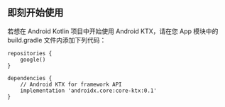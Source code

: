 ## 即刻开始使用

若想在 Android Kotlin 项目中开始使用 Android KTX，请在您 App 模块中的 build.gradle 文件内添加下列代码：

```
repositories {
    google()
}

dependencies {
    // Android KTX for framework API
    implementation 'androidx.core:core-ktx:0.1'
}
```



